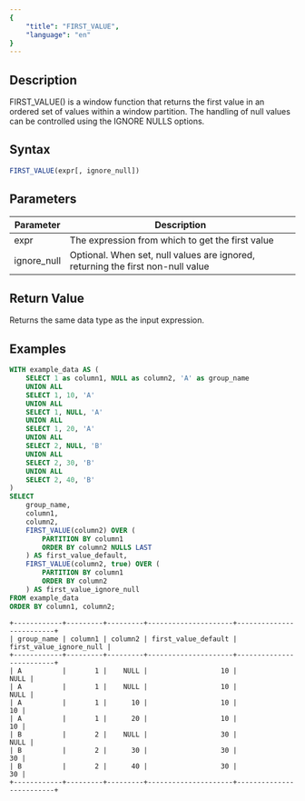 ```yaml
---
{
    "title": "FIRST_VALUE",
    "language": "en"
}
---
```


## Description

FIRST_VALUE() is a window function that returns the first value in an ordered set of values within a window partition. The handling of null values can be controlled using the IGNORE NULLS options.

## Syntax

```sql
FIRST_VALUE(expr[, ignore_null])
```

## Parameters
| Parameter           | Description                                                                                                         |
| ------------------- | ------------------------------------------------------------------------------------------------------------------- |
| expr                | The expression from which to get the first value                                                                    |
| ignore_null         | Optional. When set, null values are ignored, returning the first non-null value                                     |

## Return Value

Returns the same data type as the input expression.

## Examples

```sql
WITH example_data AS (
    SELECT 1 as column1, NULL as column2, 'A' as group_name
    UNION ALL
    SELECT 1, 10, 'A'
    UNION ALL
    SELECT 1, NULL, 'A'
    UNION ALL
    SELECT 1, 20, 'A'
    UNION ALL
    SELECT 2, NULL, 'B'
    UNION ALL
    SELECT 2, 30, 'B'
    UNION ALL
    SELECT 2, 40, 'B'
)
SELECT 
    group_name,
    column1,
    column2,
    FIRST_VALUE(column2) OVER (
        PARTITION BY column1 
        ORDER BY column2 NULLS LAST
    ) AS first_value_default,
    FIRST_VALUE(column2, true) OVER (
        PARTITION BY column1 
        ORDER BY column2
    ) AS first_value_ignore_null
FROM example_data
ORDER BY column1, column2;
```

```text
+------------+---------+---------+---------------------+-------------------------+
| group_name | column1 | column2 | first_value_default | first_value_ignore_null |
+------------+---------+---------+---------------------+-------------------------+
| A          |       1 |    NULL |                  10 |                    NULL |
| A          |       1 |    NULL |                  10 |                    NULL |
| A          |       1 |      10 |                  10 |                      10 |
| A          |       1 |      20 |                  10 |                      10 |
| B          |       2 |    NULL |                  30 |                    NULL |
| B          |       2 |      30 |                  30 |                      30 |
| B          |       2 |      40 |                  30 |                      30 |
+------------+---------+---------+---------------------+-------------------------+
```